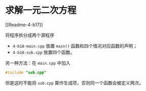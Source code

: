 # 求解一元二次方程

[[Readme-4-b17]]

将程序拆分成两个源程序

- ``4-b18-main.cpp`` 放置 ``main()`` 函数和四个情况对应函数的声明；
- ``4-b18-sub.cpp`` 放置四个函数。

另一种方法：在 ``main.cpp`` 中加入

```cpp
#include "sub.cpp"
```

但是这时不能将 ``sub.cpp`` 算作生成项，否则同一个函数会被定义两次。
